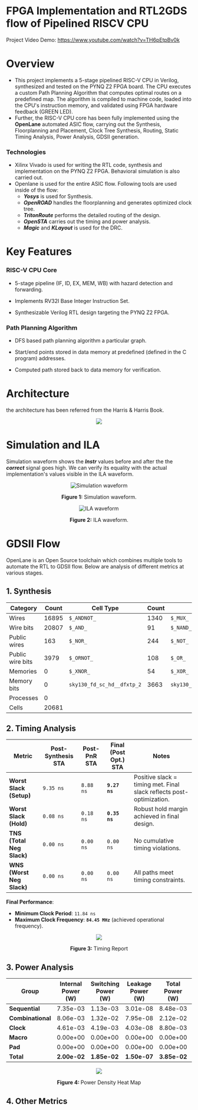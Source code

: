 # FPGA Implementation and RTL2GDS flow of Pipelined RISCV CPU

Project Video Demo: https://www.youtube.com/watch?v=TH6pEtpBv0k

# Overview
- This project implements a 5-stage pipelined RISC-V CPU in Verilog, synthesized and tested on the PYNQ Z2 FPGA board. The CPU executes a custom Path Planning Algorithm that computes optimal routes on a predefined map. The algorithm is compiled to machine code, loaded into the CPU's instruction memory, and validated using FPGA hardware feedback (GREEN LED).
- Further, the RISC-V CPU core has been fully implemented using the **OpenLane** automated ASIC flow, carrying out the Synthesis, Floorplanning and Placement, Clock Tree Synthesis, Routing, Static Timing Analysis, Power Analysis, GDSII generation.

### Technologies
- Xilinx Vivado is used for writing the RTL code, synthesis and implementation on the PYNQ Z2 FPGA. Behavioral simulation is also carried out.
- Openlane is used for the entire ASIC flow. Following tools are used inside of the flow:
  - ***Yosys*** is used for Synthesis.
  - ***OpenROAD*** handles the floorplanning and generates optimized clock tree.
  - ***TritonRoute*** performs the detailed routing of the design.
  - ***OpenSTA*** carries out the timing and power analysis.
  - ***Magic*** and ***KLayout*** is used for the DRC.

# Key Features
### RISC-V CPU Core

- 5-stage pipeline (IF, ID, EX, MEM, WB) with hazard detection and forwarding.

- Implements RV32I Base Integer Instruction Set.

- Synthesizable Verilog RTL design targeting the PYNQ Z2 FPGA.

### Path Planning Algorithm

- DFS based path planning algorithm a particular graph.

- Start/end points stored in data memory at predefined (defined in the C program) addresses.

- Computed path stored back to data memory for verification.

# Architecture 
the architecture has been referred from the Harris & Harris Book.
<p align="center">
  <img src="https://github.com/user-attachments/assets/d7910232-4146-4720-bf42-cedc7cdbb285">
</p>
<!-- ![image](https://github.com/user-attachments/assets/d7910232-4146-4720-bf42-cedc7cdbb285) -->

# Simulation and ILA
Simulation waveform shows the ***Instr*** values before and after the the ***correct*** signal goes high. We can verify its equality with the actual implementation's values visible in the ILA waveform.

<p align="center">
  <img src="https://github.com/user-attachments/assets/d616c9d0-694b-43f0-9fda-25db49c76463" alt="Simulation waveform">
</p>
<p align="center"><strong>Figure 1:</strong> Simulation waveform.</p>


<p align="center">
  <img src="https://github.com/user-attachments/assets/9843c1bb-edde-4eca-b08b-2b9a05070e13" alt="ILA waveform">
</p>
<p align="center"><strong>Figure 2:</strong> ILA waveform.</p>

# GDSII Flow
OpenLane is an Open Source toolchain which combines multiple tools to automate the RTL to GDSII flow. Below are analysis of different metrics at various stages.

## 1. Synthesis 

| **Category**         | **Count** | **Cell Type**               | **Count** | **Cell Type**               | **Count** |
|----------------------|-----------|-----------------------------|-----------|-----------------------------|-----------|
| Wires                | 16895     | `$_ANDNOT_`                 | 1340      | `$_MUX_`                   | 11104     |
| Wire bits            | 20807     | `$_AND_`                    | 91        | `$_NAND_`                  | 66        |
| Public wires         | 163       | `$_NOR_`                    | 244       | `$_NOT_`                   | 2757      |
| Public wire bits     | 3979      | `$_ORNOT_`                  | 108       | `$_OR_`                    | 1050      |
| Memories             | 0         | `$_XNOR_`                   | 54        | `$_XOR_`                   | 167       |
| Memory bits          | 0         | `sky130_fd_sc_hd__dfxtp_2`  | 3663      | `sky130_fd_sc_hd__dlxtn_1` | 37        |
| Processes            | 0         |                             |           |                             |           |
| Cells                | 20681     |                             |           |                             |           |



## 2. Timing Analysis

| **Metric**               | **Post-Synthesis STA**   | **Post-PnR STA**   | **Final (Post Opt.) STA**  | **Notes**                                                                 |
|--------------------------|--------------------------|--------------------|----------------------------|---------------------------------------------------------------------------|
| **Worst Slack (Setup)**  | `9.35 ns`                | `8.88 ns`          | **`9.27 ns`**              | Positive slack = timing met. Final slack reflects post-optimization.      |
| **Worst Slack (Hold)**   | `0.08 ns`                | `0.18 ns`          | **`0.35 ns`**              | Robust hold margin achieved in final design.                              |
| **TNS (Total Neg Slack)**| `0.00 ns`                | `0.00 ns`          | `0.00 ns`                  | No cumulative timing violations.                                          |
| **WNS (Worst Neg Slack)**| `0.00 ns`                | `0.00 ns`          | `0.00 ns`                  | All paths meet timing constraints.                                        |  

**Final Performance**:  
- **Minimum Clock Period**: `11.84 ns`  
- **Maximum Clock Frequency**: **`84.45 MHz`** (achieved operational frequency).  

<p align="center">
  <img src="https://github.com/user-attachments/assets/2c26c152-04d4-4f71-92aa-8898066c4b86">
</p>
<p align="center"><strong>Figure 3: </strong> Timing Report </p>


## 3. Power Analysis



| Group           | Internal Power (W) | Switching Power (W) | Leakage Power (W) | Total Power (W) | Percentage |
|-----------------|--------------------|---------------------|-------------------|-----------------|------------|
| **Sequential**  | 7.35e-03           | 1.13e-03            | 3.01e-08          | 8.48e-03        | 22.0%      |
| **Combinational**| 8.06e-03          | 1.32e-02            | 7.95e-08          | 2.12e-02        | 55.1%      |
| **Clock**       | 4.61e-03           | 4.19e-03            | 4.03e-08          | 8.80e-03        | 22.9%      |
| **Macro**       | 0.00e+00           | 0.00e+00            | 0.00e+00          | 0.00e+00        | 0.0%       |
| **Pad**         | 0.00e+00           | 0.00e+00            | 0.00e+00          | 0.00e+00        | 0.0%       |
| **Total**       | **2.00e-02**       | **1.85e-02**        | **1.50e-07**      | **3.85e-02**    | **100.0%** |

<p align="center">
  <img src="https://github.com/user-attachments/assets/8a7ec5fb-1407-4e0d-8e1a-9f13e7ba51f0">
</p>
<p align="center"><strong>Figure 4: </strong>Power Density Heat Map</p>
<!-- ![image](https://github.com/user-attachments/assets/8a7ec5fb-1407-4e0d-8e1a-9f13e7ba51f0) -->



## 4. Other Metrics


